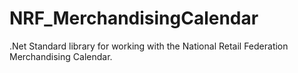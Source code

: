 # NRF_MerchandisingCalendar
.Net Standard library for working with the National Retail Federation Merchandising Calendar.
